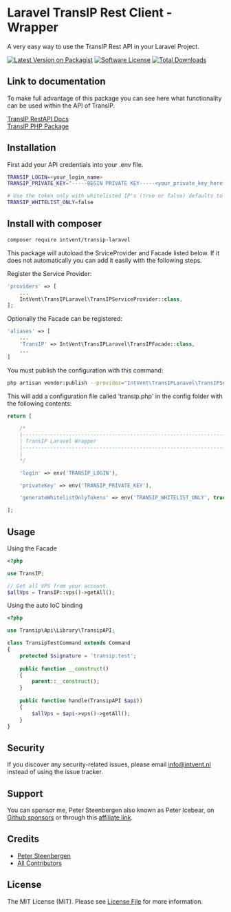# Laravel TransIP Rest Client - Wrapper

A very easy way to use the TransIP Rest API in your Laravel Project.

[![Latest Version on Packagist](https://img.shields.io/packagist/v/intvent/transip-laravel.svg?style=flat-square)](https://packagist.org/packages/intvent/transip-laravel)
[![Software License](https://img.shields.io/badge/license-MIT-brightgreen.svg?style=flat-square)](LICENSE.md)
[![Total Downloads](https://img.shields.io/packagist/dt/intvent/transip-laravel.svg?style=flat-square)](https://packagist.org/packages/intvent/transip-laravel)

## Link to documentation

To make full advantage of this package you can see here what functionality can be used within the API of TransIP.

[TransIP RestAPI Docs](https://api.transip.nl/rest/docs.html)  
[TransIP PHP Package](https://github.com/transip/transip-api-php)

## Installation

First add your API credentials into your .env file.
```bash
TRANSIP_LOGIN=<your_login_name>
TRANSIP_PRIVATE_KEY="-----BEGIN PRIVATE KEY-----<your_private_key_here-----END PRIVATE KEY-----"

# Use the token only with whitelisted IP's (true or false) defaults to true.  
TRANSIP_WHITELIST_ONLY=false
```

## Install with composer

```bash
composer require intvent/transip-laravel
```

This package will autoload the SrviceProvider and Facade listed below. If it does not automatically you can add it easily with the following steps.

Register the Service Provider:
```php
'providers' => [
    ...
    IntVent\TransIPLaravel\TransIPServiceProvider::class,
];
```

Optionally the Facade can be registered:
```php
'aliases' => [
	...
    'TransIP' => IntVent\TransIPLaravel\TransIPFacade::class,
    ...
]
```

You must publish the configuration with this command:

```bash
php artisan vendor:publish --provider="IntVent\TransIPLaravel\TransIPServiceProvider"
```

This will add a configuration file called 'transip.php' in the config folder with the following contents:

```php
return [

    /*
    |--------------------------------------------------------------------------
    | TransIP Laravel Wrapper
    |--------------------------------------------------------------------------
    |
    */

    'login' => env('TRANSIP_LOGIN'),

    'privateKey' => env('TRANSIP_PRIVATE_KEY'),

    'generateWhitelistOnlyTokens' => env('TRANSIP_WHITELIST_ONLY', true),

];
```

## Usage

Using the Facade
```php
<?php

use TransIP;

// Get all VPS from your account.
$allVps = TransIP::vps()->getAll();
```

Using the auto IoC binding

```php
<?php

use Transip\Api\Library\TransipAPI;

class TransipTestCommand extends Command
{
    protected $signature = 'transip:test';
    
    public function __construct()
    {
        parent::__construct();
    }
    
    public function handle(TransipAPI $api))
    {
        $allVps = $api->vps()->getAll();
    }
}
```

## Security

If you discover any security-related issues, please email info@intvent.nl instead of using the issue tracker.

## Support

You can sponsor me, Peter Steenbergen also known as Peter Icebear, on [Github sponsors](https://github.com/sponsors/petericebear) or through this [affiliate link](https://bit.ly/TransIP-VPS).  

## Credits

- [Peter Steenbergen](https://github.com/petericebear)
- [All Contributors](../../contributors)

## License

The MIT License (MIT). Please see [License File](LICENSE.md) for more information.
